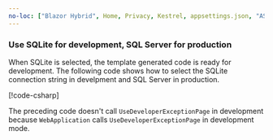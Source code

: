 ```yaml
---
no-loc: ["Blazor Hybrid", Home, Privacy, Kestrel, appsettings.json, "ASP.NET Core Identity", cookie, Cookie, Blazor, "Blazor Server", "Blazor WebAssembly", "Identity", "Let's Encrypt", Razor, SignalR]
---
```

<h3 id="sqlite-ss-6">Use SQLite for development, SQL Server for production</h3>

When SQLite is selected, the template generated code is ready for development. The following code shows how to select the SQLite connection string in develpment and SQL Server in production.

[!code-csharp[](~/tutorials/razor-pages/razor-pages-start/sample/RazorPagesMovie60/ProgramProd.cs?name=snippet&highlight=7-16)]

The preceding code doesn't call `UseDeveloperExceptionPage` in development because `WebApplication` calls `UseDeveloperExceptionPage` in development mode.